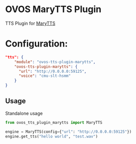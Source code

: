 # OVOS MaryTTS Plugin

TTS Plugin for [MaryTTS](https://github.com/marytts/marytts)

# Configuration:

```json
"tts": {
    "module": "ovos-tts-plugin-marytts",
    "ovos-tts-plugin-marytts": {
      "url": "http://0.0.0.0:59125",
      "voice": "cmu-slt-hsmm"
    }
}
```


## Usage

Standalone usage

```python
from ovos_tts_plugin_marytts import MaryTTS

engine = MaryTTS(config={"url": "http://0.0.0.0:59125"})
engine.get_tts("hello world", "test.wav")
```